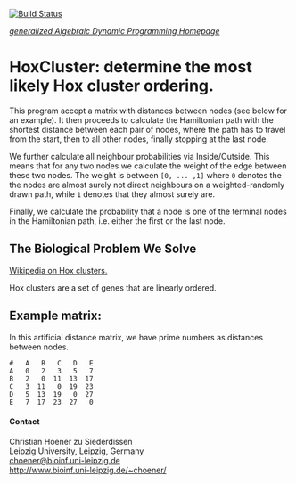 [![Build Status](https://travis-ci.org/choener/HoxCluster.svg?branch=master)](https://travis-ci.org/choener/HoxCluster)

[*generalized Algebraic Dynamic Programming Homepage*](http://www.bioinf.uni-leipzig.de/Software/gADP/)

# HoxCluster: determine the most likely Hox cluster ordering.

This program accept a matrix with distances between nodes (see below for an
example). It then proceeds to calculate the Hamiltonian path with the shortest
distance between each pair of nodes, where the path has to travel from the
start, then to all other nodes, finally stopping at the last node.

We further calculate all neighbour probabilities via Inside/Outside. This means
that for any two nodes we calculate the weight of the edge between these two
nodes. The weight is between ``[0, ... ,1]`` where ``0`` denotes the the nodes
are almost surely not direct neighbours on a weighted-randomly drawn path,
while ``1`` denotes that they almost surely are.

Finally, we calculate the probability that a node is one of the terminal nodes
in the Hamiltonian path, i.e. either the first or the last node.

## The Biological Problem We Solve

[Wikipedia on Hox clusters.](https://en.wikipedia.org/wiki/Hox_cluster)

Hox clusters are a set of genes that are linearly ordered.

## Example matrix:

In this artificial distance matrix, we have prime numbers as distances between
nodes.

```
#   A   B   C   D   E
A   0   2   3   5   7
B   2   0  11  13  17
C   3  11   0  19  23
D   5  13  19   0  27
E   7  17  23  27   0
```


#### Contact

Christian Hoener zu Siederdissen  
Leipzig University, Leipzig, Germany  
choener@bioinf.uni-leipzig.de  
http://www.bioinf.uni-leipzig.de/~choener/  

